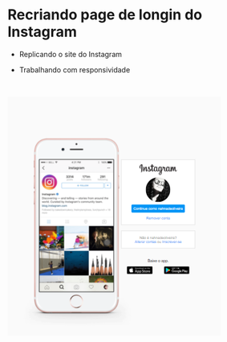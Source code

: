 # Recriando page de longin do Instagram 

* Replicando o site do Instagram

* Trabalhando com responsividade

  ​

![instagram](page-login.PNG)

